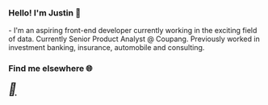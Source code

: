 <!-- - 👋 Hi, I’m @joonsmoons
- 👀 I’m interested in ...
- 🌱 I’m currently learning ...
- 💞️ I’m looking to collaborate on ...
- 📫 How to reach me ... -->

<!---
joonsmoons/joonsmoons is a ✨ special ✨ repository because its `README.md` (this file) appears on your GitHub profile.
You can click the Preview link to take a look at your changes.
--->
<h3> Hello! I'm Justin 👋</h3>
- I'm an aspiring front-end developer currently working in the exciting field of data. Currently Senior Product Analyst @ Coupang. Previously worked in investment banking, insurance, automobile and consulting.

<h3>Find me elsewhere &#127760;</h3>
<i style="font-size:24px" class="fa"><a href="https://www.linkedin.com/in/munsheet/">&#xf08c;</a></i>
